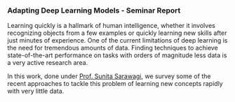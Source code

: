 ### Adapting Deep Learning Models - Seminar Report
Learning quickly is a hallmark of human intelligence, whether it
involves recognizing objects from a few examples or quickly learning
new skills after just minutes of experience. One of the current limitations
of deep learning is the need for tremendous amounts of data.
Finding techniques to achieve state-of-the-art performance on tasks
with orders of magnitude less data is a very active research area. 
  
In this work, done under [Prof. Sunita Sarawagi](https://www.cse.iitb.ac.in/~sunita/), we survey some of the recent approaches 
to tackle this problem of learning new concepts rapidly with very little data.
